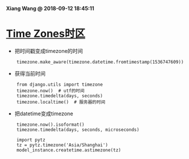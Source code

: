 **Xiang Wang @ 2018-09-12 18:45:11**


# [Time Zones时区](https://docs.djangoproject.com/en/2.0/topics/i18n/timezones/)
* 把时间戳变成timezone的时间
```
    timezone.make_aware(timezone.datetime.fromtimestamp(1536747609))
```
* 获得当前时间
```
    from django.utils import timezone
    timezone.now()  # utf的时间
    timezone.timedelta(days, seconds)
    timezone.localtime()  # 服务器的时间
```
* 把datetime变成timezone
```
    timezone.now().isoformat()
    timezone.timedelta(days, seconds, microseconds)

    import pytz
    tz = pytz.timezone('Asia/Shanghai')
    model_instance.createtime.astimezone(tz)
```
